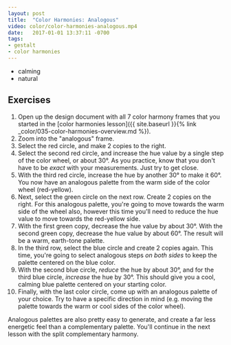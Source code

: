 ```yaml
---
layout: post
title:  "Color Harmonies: Analogous"
video: color/color-harmonies-analogous.mp4
date:   2017-01-01 13:37:11 -0700
tags:
- gestalt
- color harmonies
---
```

* calming
* natural

<!--more-->
## Exercises

1. Open up the design document with all 7 color harmony frames that you started in the [color harmonies lesson]({{ site.baseurl }}{% link _color/035-color-harmonies-overview.md %}).
2. Zoom into the "analogous" frame.
3. Select the red circle, and make 2 copies to the right.
4. Select the second red circle, and increase the hue value by a single step of the color wheel, or about 30°. As you practice, know that you don't have to be *exact* with your measurements. Just try to get close.
5. With the third red circle, increase the hue by another 30° to make it 60°. You now have an analogous palette from the warm side of the color wheel (red-yellow).
6. Next, select the green circle on the next row. Create 2 copies on the right. For this analogous palette, you're going to move towards the warm side of the wheel also, however this time you'll need to reduce the hue value to move towards the red-yellow side.
7. With the first green copy, decrease the hue value by about 30°. With the second green copy, decrease the hue value by about 60°. The result will be a warm, earth-tone palette.
8. In the third row, select the blue circle and create 2 copies again. This time, you're going to select analogous steps *on both sides* to keep the palette centered on the blue color.
9. With the second blue circle, *reduce* the hue by about 30°, and for the third blue circle, *increase* the hue by 30°. This should give you a cool, calming blue palette centered on your starting color.
10. Finally, with the last color circle, come up with an analogous palette of your choice. Try to have a specific direction in mind (e.g. moving the palette towards the warm or cool sides of the color wheel).

Analogous palettes are also pretty easy to generate, and create a far less energetic feel than a complementary palette. You'll continue in the next lesson with the split complementary harmony.
